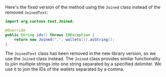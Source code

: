 Here's the fixed version of the method using the `Joined` class instead of the removed `JoinedText`:

```java
import org.cactoos.text.Joined;

@Override
public String ids() throws IOException {
    return new Joined(",", wallets()).asString();
}
```

The `JoinedText` class has been removed in the new library version, so we use the `Joined` class instead. The `Joined` class provides similar functionality to join multiple strings into one string separated by a specified delimiter. We use it to join the IDs of the wallets separated by a comma.